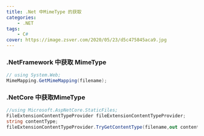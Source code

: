 ```yaml
---
title: .Net 中MimeType 的获取
categories: 
	- .NET
tags: 
	- C#
cover: https://image.zsver.com/2020/05/23/d5c475845aca9.jpg
---
```


### .NetFramework 中获取 MimeType

```csharp
// using System.Web;
MimeMapping.GetMimeMapping(filename);
```

### .NetCore 中获取MimeType

```csharp
//using Microsoft.AspNetCore.StaticFiles;
FileExtensionContentTypeProvider fileExtensionContentTypeProvider;
string contentType;
fileExtensionContentTypeProvider.TryGetContentType(filename,out contentType);
```

